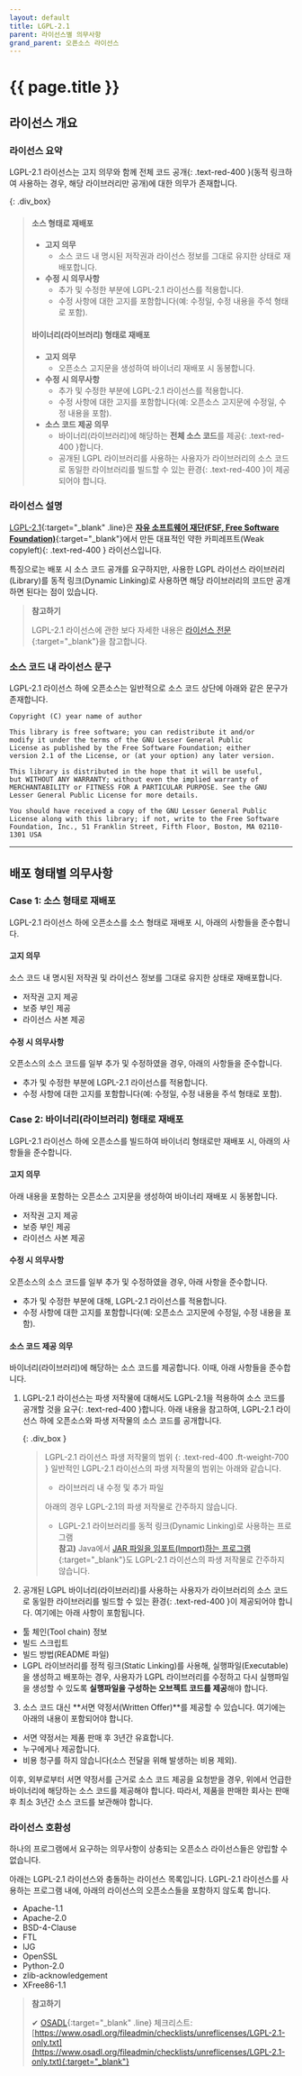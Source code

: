 ```yaml
---
layout: default
title: LGPL-2.1
parent: 라이선스별 의무사항
grand_parent: 오픈소스 라이선스
---
```

# {{ page.title }}

## 라이선스 개요

### 라이선스 요약
LGPL-2.1 라이선스는 고지 의무와 함께 <span>전체 코드 공개</span>{: .text-red-400 }(동적 링크하여 사용하는 경우, 해당 라이브러리만 공개)에 대한 의무가 존재합니다.


{: .div_box}
> #### 소스 형태로 재배포
>
> - **고지 의무**
>   - 소스 코드 내 명시된 저작권과 라이선스 정보를 그대로 유지한 상태로 재배포합니다.
> - **수정 시 의무사항**
>   - 추가 및 수정한 부분에 LGPL-2.1 라이선스를 적용합니다.
>   - 수정 사항에 대한 고지를 포함합니다(예: 수정일, 수정 내용을 주석 형태로 포함).
>
> #### 바이너리(라이브러리) 형태로 재배포
>
> - **고지 의무**
>   - 오픈소스 고지문을 생성하여 바이너리 재배포 시 동봉합니다.
> - **수정 시 의무사항**
>   - 추가 및 수정한 부분에 LGPL-2.1 라이선스를 적용합니다.
>   - 수정 사항에 대한 고지를 포함합니다(예: 오픈소스 고지문에 수정일, 수정 내용을 포함).
> - **소스 코드 제공 의무**
>   - <span>바이너리(라이브러리)에 해당하는 **전체 소스 코드**를 제공</span>{: .text-red-400 }합니다.
>   - 공개된 LGPL 라이브러리를 사용하는 사용자가 <span>라이브러리의 소스 코드로 동일한 라이브러리를 빌드할 수 있는 환경</span>{: .text-red-400 }이 제공되어야 합니다.
>


### 라이선스 설명

[LGPL-2.1](https://www.gnu.org/licenses/old-licenses/lgpl-2.1.html){:target="_blank" .line}은 [**자유 소프트웨어 재단\(FSF, Free Software Foundation\)**](http://www.fsf.org/){:target="_blank"}에서 만든 <span>대표적인 약한 카피레프트(Weak copyleft)</span>{: .text-red-400 } 라이선스입니다.

특징으로는 배포 시 소스 코드 공개를 요구하지만, 사용한 LGPL 라이선스 라이브러리(Library)를 동적 링크(Dynamic Linking)로 사용하면 해당 라이브러리의 코드만 공개하면 된다는 점이 있습니다.


>  **참고하기**
>
>  LGPL-2.1 라이선스에 관한 보다 자세한 내용은 [라이선스 전문](https://opensource.org/licenses/LGPL-2.1){:target="_blank"}을 참고합니다.


### 소스 코드 내 라이선스 문구
LGPL-2.1 라이선스 하에 오픈소스는 일반적으로 소스 코드 상단에 아래와 같은 문구가 존재합니다.  


```
Copyright (C) year name of author
  
This library is free software; you can redistribute it and/or
modify it under the terms of the GNU Lesser General Public
License as published by the Free Software Foundation; either
version 2.1 of the License, or (at your option) any later version.
  
This library is distributed in the hope that it will be useful,
but WITHOUT ANY WARRANTY; without even the implied warranty of
MERCHANTABILITY or FITNESS FOR A PARTICULAR PURPOSE. See the GNU
Lesser General Public License for more details.
  
You should have received a copy of the GNU Lesser General Public
License along with this library; if not, write to the Free Software
Foundation, Inc., 51 Franklin Street, Fifth Floor, Boston, MA 02110-1301 USA
```

----

## 배포 형태별 의무사항
### Case 1: 소스 형태로 재배포
LGPL-2.1 라이선스 하에 오픈소스를 소스 형태로 재배포 시, 아래의 사항들을 준수합니다.  


#### 고지 의무
소스 코드 내 명시된 저작권 및 라이선스 정보를 그대로 유지한 상태로 재배포합니다.

- 저작권 고지 제공
- 보증 부인 제공
- 라이선스 사본 제공


#### 수정 시 의무사항
오픈소스의 소스 코드를 일부 추가 및 수정하였을 경우, 아래의 사항들을 준수합니다.

- 추가 및 수정한 부분에 LGPL-2.1 라이선스를 적용합니다.
- 수정 사항에 대한 고지를 포함합니다(예: 수정일, 수정 내용을 주석 형태로 포함).



### Case 2: 바이너리(라이브러리) 형태로 재배포
LGPL-2.1 라이선스 하에 오픈소스를 빌드하여 바이너리 형태로만 재배포 시, 아래의 사항들을 준수합니다.  


#### 고지 의무
아래 내용을 포함하는 오픈소스 고지문을 생성하여 바이너리 재배포 시 동봉합니다.

- 저작권 고지 제공
- 보증 부인 제공
- 라이선스 사본 제공


#### 수정 시 의무사항
오픈소스의 소스 코드를 일부 추가 및 수정하였을 경우, 아래 사항을 준수합니다.

- 추가 및 수정한 부분에 대해, LGPL-2.1 라이선스를 적용합니다.
- 수정 사항에 대한 고지를 포함합니다(예: 오픈소스 고지문에 수정일, 수정 내용을 포함).


#### 소스 코드 제공 의무
바이너리(라이브러리)에 해당하는 소스 코드를 제공합니다. 이때, 아래 사항들을 준수합니다.

1. <span>LGPL-2.1 라이선스는 파생 저작물에 대해서도 LGPL-2.1을 적용하여 소스 코드를 공개할 것을 요구</span>{: .text-red-400 }합니다. 아래 내용을 참고하여, LGPL-2.1 라이선스 하에 오픈소스와 파생 저작물의 소스 코드를 공개합니다.

   {: .div_box }
   >  LGPL-2.1 라이선스 파생 저작물의 범위
   >{: .text-red-400 .ft-weight-700 }
   >  일반적인 LGPL-2.1 라이선스의 파생 저작물의 범위는 아래와 같습니다.
   > 
   >  - 라이브러리 내 수정 및 추가 파일
   >
   >  아래의 경우 LGPL-2.1의 파생 저작물로 간주하지 않습니다.
   >
   >  - LGPL-2.1 라이브러리를 동적 링크(Dynamic Linking)로 사용하는 프로그램  
      >       **참고)** Java에서 [JAR 파일을 임포트(Import)하는 프로그램](http://www.gnu.org/licenses/lgpl-java.html){:target="_blank"}도 LGPL-2.1 라이선스의 파생 저작물로 간주하지 않습니다.


2. 공개된 LGPL 바이너리(라이브러리)를 사용하는 사용자가 <span>라이브러리의 소스 코드로 동일한 라이브러리를 빌드할 수 있는 환경</span>{: .text-red-400 }이 제공되어야 합니다. 여기에는 아래 사항이 포함됩니다.
- 툴 체인(Tool chain) 정보
- 빌드 스크립트
- 빌드 방법(README 파일)
- LGPL 라이브러리를 정적 링크(Static Linking)를 사용해, 실행파일(Executable)을 생성하고 배포하는 경우, 사용자가 LGPL 라이브러리를 수정하고 다시 실행파일을 생성할 수 있도록 **실행파일을 구성하는 오브젝트 코드를 제공**해야 합니다.

3. 소스 코드 대신 **서면 약정서(Written Offer)**를 제공할 수 있습니다. 여기에는 아래의 내용이 포함되어야 합니다.
- 서면 약정서는 제품 판매 후 3년간 유효합니다.
- 누구에게나 제공합니다.
- 비용 청구를 하지 않습니다(소스 전달을 위해 발생하는 비용 제외).
<div class="div_box">
   이후, 외부로부터 서면 약정서를 근거로 소스 코드 제공을 요청받을 경우, 위에서 언급한 바이너리에 해당하는 소스 코드를 제공해야 합니다. 따라서, 제품을 판매한 회사는 판매 후 최소 3년간 소스 코드를 보관해야 합니다.
</div>


### 라이선스 호환성

하나의 프로그램에서 요구하는 의무사항이 상충되는 오픈소스 라이선스들은 양립할 수 없습니다.

아래는 LGPL-2.1 라이선스와 충돌하는 라이선스 목록입니다. LGPL-2.1 라이선스를 사용하는 프로그램 내에, 아래의 라이선스의 오픈소스들을 포함하지 않도록 합니다.

- Apache-1.1
- Apache-2.0
- BSD-4-Clause
- FTL
- IJG
- OpenSSL
- Python-2.0
- zlib-acknowledgement
- XFree86-1.1


>  **참고하기**
>
> ✔︎ [OSADL](https://www.osadl.org/){:target="_blank" .line} 체크리스트: [https://www.osadl.org/fileadmin/checklists/unreflicenses/LGPL-2.1-only.txt](https://www.osadl.org/fileadmin/checklists/unreflicenses/LGPL-2.1-only.txt){:target="_blank"}
